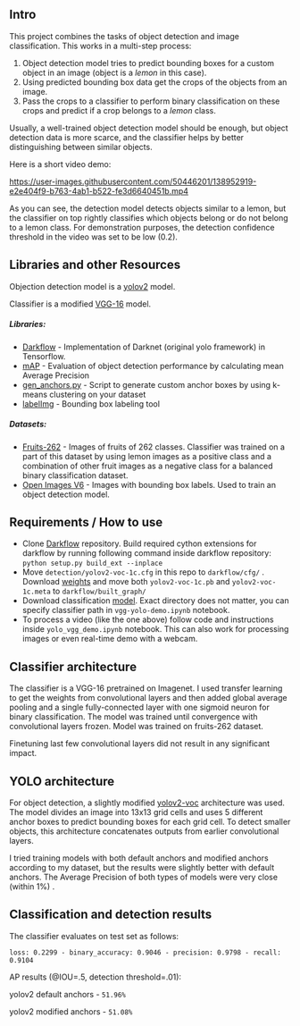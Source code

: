 ## Intro

This project combines the tasks of object detection and image classification. This works in a multi-step process:

1. Object detection model tries to predict bounding boxes for a custom object in an image (object is a *lemon* in this case).
2. Using predicted bounding box data get the crops of the objects from an image.
3. Pass the crops to a classifier to perform binary classification on these crops and predict if a crop belongs to a *lemon* class.

Usually, a well-trained object detection model should be enough, but object detection data is more scarce, and the classifier helps by better distinguishing between similar objects.

Here is a short video demo:

https://user-images.githubusercontent.com/50446201/138952919-e2e404f9-b763-4ab1-b522-fe3d6640451b.mp4

As you can see, the detection model detects objects similar to a lemon, but the classifier on top rightly classifies which objects belong or do not belong to a lemon class. For demonstration purposes, the detection confidence threshold in the video was set to be low (0.2).

## Libraries and other Resources

Objection detection model is a [yolov2](https://arxiv.org/abs/1612.08242) model.

Classifier is a modified [VGG-16](https://arxiv.org/abs/1409.1556) model.

##### Libraries:

- [Darkflow](https://github.com/thtrieu/darkflow) - Implementation of Darknet (original yolo framework) in Tensorflow.
- [mAP](https://github.com/Cartucho/mAP) - Evaluation of object detection performance by calculating mean Average Precision
- [gen_anchors.py](https://github.com/AlexeyAB/darknet/blob/master/scripts/gen_anchors.py) - Script to generate custom anchor boxes by using k-means clustering on your dataset
- [labelImg](https://github.com/tzutalin/labelImg)  - Bounding box labeling tool

##### Datasets:

- [Fruits-262](https://www.kaggle.com/aelchimminut/fruits262) - Images of fruits of 262 classes. Classifier was trained on a part of this dataset by using lemon images as a positive class and a combination of other fruit images as a negative class for a balanced binary classification dataset.
- [Open Images V6](https://storage.googleapis.com/openimages/web/index.html) - Images with bounding box labels. Used to train an object detection model.

## Requirements / How to use

- Clone [Darkflow](https://github.com/thtrieu/darkflow) repository. Build required cython extensions for darkflow by running following command inside darkflow repository: ```python setup.py build_ext --inplace``` 
- Move ```detection/yolov2-voc-1c.cfg``` in this repo to ```darkflow/cfg/``` . Download [weights](https://drive.google.com/drive/folders/1iJ0rHytFkQQ8IJpXNnQtg7TrjUYx4xzx?usp=sharing)  and move both ```yolov2-voc-1c.pb``` and ```yolov2-voc-1c.meta``` to ```darkflow/built_graph/```
- Download classification [model](https://drive.google.com/drive/folders/1OBaGQBSSpj31xi9V3QRDAzYP49aq7P-A?usp=sharing). Exact directory does not matter, you can specify classifier path in ```vgg-yolo-demo.ipynb``` notebook.  
- To process a video (like the one above) follow code and instructions inside ```yolo_vgg_demo.ipynb``` notebook. This can also work for processing images or even real-time demo with a webcam.

## Classifier architecture

The classifier is a VGG-16 pretrained on Imagenet. I used transfer learning to get the weights from convolutional layers and then added global average pooling and a single fully-connected layer with one sigmoid neuron for binary classification. The model was trained until convergence with convolutional layers frozen. Model was trained on fruits-262 dataset.

Finetuning last few convolutional layers did not result in any significant impact.

## YOLO architecture

For object detection, a slightly modified [yolov2-voc](https://github.com/pjreddie/darknet/blob/master/cfg/yolov2-voc.cfg) architecture was used. The model divides an image into 13x13 grid cells and uses 5 different anchor boxes to predict bounding boxes for each grid cell. To detect smaller objects, this architecture concatenates outputs from earlier convolutional layers. 

I tried training models with both default anchors and modified anchors according to my dataset, but the results were slightly better with default anchors. The Average Precision of both types of models were very close (within 1%) .

## Classification and detection results

The classifier evaluates on test set as follows:

```loss: 0.2299 - binary_accuracy: 0.9046 - precision: 0.9798 - recall: 0.9104```

AP results (@IOU=.5, detection threshold=.01):

yolov2 default anchors - ```51.96%```

yolov2 modified anchors - ```51.08%```
